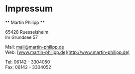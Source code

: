 # Impressum

** Martin Philipp **

65428 Ruesselsheim  
Im Grundsee 57


Mail: mail@martin-philipp.de  
Web: [www.martin-philipp.de](http://www.martin-philipp.de)

Tel: 06142 - 3304050  
Fax: 06142 - 3304052

